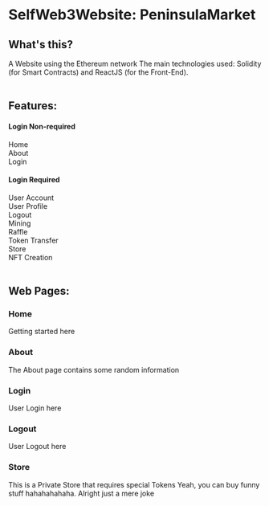# SelfWeb3Website: PeninsulaMarket

## What's this?
A Website using the Ethereum network
The main technologies used: Solidity (for Smart Contracts) and ReactJS (for the Front-End). <br />
 <br />




## Features:
#### Login Non-required
Home <br />
About <br />
Login <br />

#### Login Required
User Account <br />
User Profile <br />
Logout <br />
Mining <br />
Raffle <br />
Token Transfer <br />
Store <br />
NFT Creation <br />
<br />




## Web Pages:
### Home
Getting started here
<br />

### About
The About page contains some random information
<br />

### Login
User Login here
<br />

### Logout
User Logout here
<br />

### Store
This is a Private Store that requires special Tokens
Yeah, you can buy funny stuff hahahahahaha. Alright just a mere joke
<br />

### 
<br />
